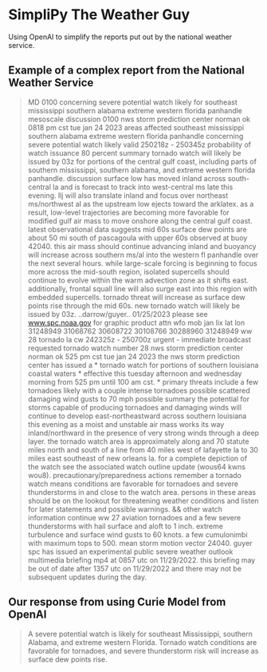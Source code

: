 # SimpliPy The Weather Guy
Using OpenAI to simplify the reports put out by the national weather service.


## Example of a complex report from the National Weather Service


> MD 0100 concerning severe potential watch likely for southeast mississippi southern alabama extreme western florida panhandle mesoscale discussion 0100 nws storm prediction center norman ok 0818 pm cst tue jan 24 2023 areas affected southeast mississippi southern alabama extreme western florida panhandle concerning severe potential watch likely valid 250218z - 250345z probability of watch issuance 80 percent summary tornado watch will likely be issued by 03z for portions of the central gulf coast, including parts of southern mississippi, southern alabama, and extreme western florida panhandle. discussion surface low has moved inland across south-central la and is forecast to track into west-central ms late this evening. llj will also translate inland and focus over northeast ms/northwest al as the upstream low ejects toward the arklatex. as a result, low-level trajectories are becoming more favorable for modified gulf air mass to move onshore along the central gulf coast. latest observational data suggests mid 60s surface dew points are about 50 mi south of pascagoula with upper 60s observed at buoy 42040. this air mass should continue advancing inland and buoyancy will increase across southern ms/al into the western fl panhandle over the next several hours. while large-scale forcing is beginning to focus more across the mid-south region, isolated supercells should continue to evolve within the warm advection zone as it shifts east. additionally, frontal squall line will also surge east into this region with embedded supercells. tornado threat will increase as surface dew points rise through the mid 60s. new tornado watch will likely be issued by 03z. ..darrow/guyer.. 01/25/2023 please see www.spc.noaa.gov for graphic product attn wfo mob jan lix lat lon 31248949 31068762 30608722 30108766 30288960 31248949 ww 28 tornado la cw 242325z - 250700z urgent - immediate broadcast requested tornado watch number 28 nws storm prediction center norman ok 525 pm cst tue jan 24 2023 the nws storm prediction center has issued a * tornado watch for portions of southern louisiana coastal waters * effective this tuesday afternoon and wednesday morning from 525 pm until 100 am cst. * primary threats include a few tornadoes likely with a couple intense tornadoes possible scattered damaging wind gusts to 70 mph possible summary the potential for storms capable of producing tornadoes and damaging winds will continue to develop east-northeastward across southern louisiana this evening as a moist and unstable air mass works its way inland/northward in the presence of very strong winds through a deep layer. the tornado watch area is approximately along and 70 statute miles north and south of a line from 40 miles west of lafayette la to 30 miles east southeast of new orleans la. for a complete depiction of the watch see the associated watch outline update (wous64 kwns wou8). precautionary/preparedness actions remember a tornado watch means conditions are favorable for tornadoes and severe thunderstorms in and close to the watch area. persons in these areas should be on the lookout for threatening weather conditions and listen for later statements and possible warnings. && other watch information continue ww 27 aviation tornadoes and a few severe thunderstorms with hail surface and aloft to 1 inch. extreme turbulence and surface wind gusts to 60 knots. a few cumulonimbi with maximum tops to 500. mean storm motion vector 24040. guyer spc has issued an experimental public severe weather outlook multimedia briefing mp4 at 0857 utc on 11/29/2022. this briefing may be out of date after 1357 utc on 11/29/2022 and there may not be subsequent updates during the day.


## Our response from using Curie Model from OpenAI

> A severe potential watch is likely for southeast Mississippi, southern Alabama, and extreme western Florida. Tornado watch conditions are favorable for tornadoes, and severe thunderstorm risk will increase as surface dew points rise.
